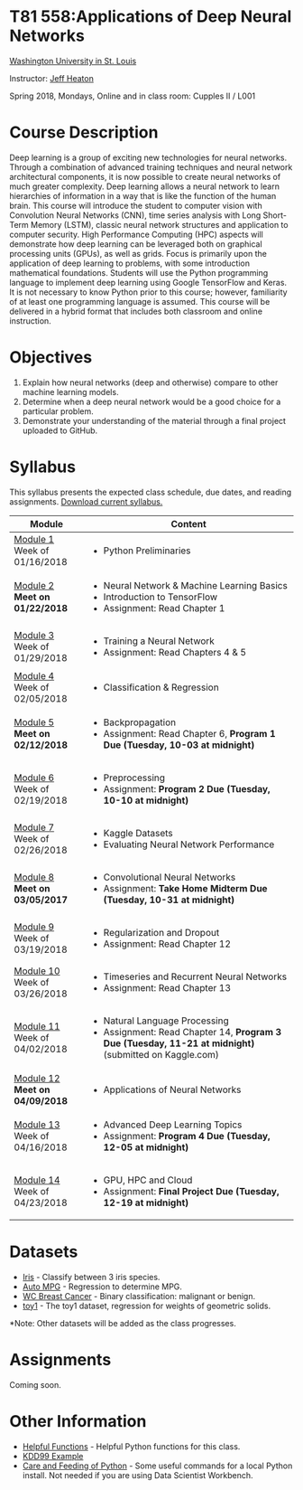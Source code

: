 # T81 558:Applications of Deep Neural Networks
[Washington University in St. Louis](http://www.wustl.edu)

Instructor: [Jeff Heaton](https://sites.wustl.edu/jeffheaton/)

Spring 2018, Mondays, Online and in class room: Cupples II / L001

# Course Description

Deep learning is a group of exciting new technologies for neural networks. Through a combination 
of advanced training techniques and neural network architectural components, it is now possible 
to create neural networks of much greater complexity. Deep learning allows a neural network to 
learn hierarchies of information in a way that is like the function of the human brain. This 
course will introduce the student to computer vision with Convolution Neural Networks (CNN), 
time series analysis with Long Short-Term Memory (LSTM), classic neural network structures and 
application to computer security. High Performance Computing (HPC) aspects will demonstrate how 
deep learning can be leveraged both on graphical processing units (GPUs), as well as grids. Focus 
is primarily upon the application of deep learning to problems, with some introduction mathematical 
foundations. Students will use the Python programming language to implement deep learning using 
Google TensorFlow and Keras. It is not necessary to know Python prior to this course; however, 
familiarity of at least one programming language is assumed. This course will be delivered in a 
hybrid format that includes both classroom and online instruction.

# Objectives

1. Explain how neural networks (deep and otherwise) compare to other machine learning models. 
2. Determine when a deep neural network would be a good choice for a particular problem.
3. Demonstrate your understanding of the material through a final project uploaded to GitHub.

# Syllabus
This syllabus presents the expected class schedule, due dates, and reading assignments.  [Download current syllabus.](https://raw.githubusercontent.com/jeffheaton/t81_558_deep_learning/master/pdf/t81_558_spring2018_syllabus.pdf)

Module|Content
---|---
[Module 1](https://github.com/jeffheaton/t81_558_deep_learning/blob/master/t81_558_class1_intro_python.ipynb)<br>Week of 01/16/2018 | <ul><li>Python Preliminaries</ul>
[Module 2](https://github.com/jeffheaton/t81_558_deep_learning/blob/master/t81_558_class2_tensor_flow.ipynb)<br>**Meet on 01/22/2018** | <ul><li>Neural Network & Machine Learning Basics<li>Introduction to TensorFlow<li>Assignment: Read Chapter 1</ul>
[Module 3](https://github.com/jeffheaton/t81_558_deep_learning/blob/master/t81_558_class3_training.ipynb)<br>Week of 01/29/2018 | <ul><li>Training a Neural Network<li>Assignment: Read Chapters 4 & 5</ul>
[Module 4](https://github.com/jeffheaton/t81_558_deep_learning/blob/master/t81_558_class4_class_reg.ipynb)<br>Week of 02/05/2018 | <ul><li>Classification & Regression</ul>
[Module 5](https://github.com/jeffheaton/t81_558_deep_learning/blob/master/t81_558_class5_backpropagation.ipynb)<br>**Meet on 02/12/2018** | <ul><li>Backpropagation<li>Assignment: Read Chapter 6, <b>Program 1 Due (Tuesday, 10-03 at midnight)</b></ul>
[Module 6](https://github.com/jeffheaton/t81_558_deep_learning/blob/master/t81_558_class6_preprocessing.ipynb)<br>Week of 02/19/2018 | <ul><li>Preprocessing<li>Assignment: <b>Program 2 Due (Tuesday, 10-10 at midnight)</b></ul>
[Module 7](https://github.com/jeffheaton/t81_558_deep_learning/blob/master/t81_558_class7_kaggle.ipynb)<br>Week of 02/26/2018 | <ul><li>Kaggle Datasets<li>Evaluating Neural Network Performance</ul>
[Module 8](https://github.com/jeffheaton/t81_558_deep_learning/blob/master/t81_558_class8_cnn.ipynb)<br>**Meet on 03/05/2017** | <ul><li>Convolutional Neural Networks<li>Assignment: <b>Take Home Midterm Due (Tuesday, 10-31 at midnight)</b></ul>
[Module 9](https://github.com/jeffheaton/t81_558_deep_learning/blob/master/t81_558_class9_regularization.ipynb)<br>Week of 03/19/2018 | <ul><li>Regularization and Dropout<li>Assignment: Read Chapter 12</ul>
[Module 10](https://github.com/jeffheaton/t81_558_deep_learning/blob/master/t81_558_class10_lstm.ipynb)<br>Week of 03/26/2018 | <ul><li>Timeseries and Recurrent Neural Networks<li>Assignment: Read Chapter 13</ul>
[Module 11](https://github.com/jeffheaton/t81_558_deep_learning/blob/master/t81_558_class11_nlp.ipynb)<br>Week of 04/02/2018 | <ul><li>Natural Language Processing<li>Assignment: Read Chapter 14, <b>Program 3 Due (Tuesday, 11-21 at midnight)</b> (submitted on Kaggle.com)</b></ul>
[Module 12](https://github.com/jeffheaton/t81_558_deep_learning/blob/master/t81_558_class12_app.ipynb)<br>**Meet on 04/09/2018** | <ul><li>Applications of Neural Networks </ul>
[Module 13](https://github.com/jeffheaton/t81_558_deep_learning/blob/master/t81_558_class13_other.ipynb)<br>Week of 04/16/2018 | <ul><li>Advanced Deep Learning Topics<li>Assignment: <b>Program 4 Due (Tuesday, 12-05 at midnight)</b></ul>
[Module 14](https://github.com/jeffheaton/t81_558_deep_learning/blob/master/t81_558_class14_aws.ipynb)<br>Week of 04/23/2018 | <ul><li>GPU, HPC and Cloud<li>Assignment: <b>Final Project Due (Tuesday, 12-19 at midnight)</b></ul>

# Datasets

* [Iris](https://github.com/jeffheaton/t81_558_deep_learning/blob/master/datasets_iris.ipynb) - Classify between 3 iris species.
* [Auto MPG](https://github.com/jeffheaton/t81_558_deep_learning/blob/master/datasets_mpg.ipynb) - Regression to determine MPG.
* [WC Breast Cancer](https://github.com/jeffheaton/t81_558_deep_learning/blob/master/datasets_wcbc.ipynb) - Binary classification: malignant or benign.
* [toy1](https://github.com/jeffheaton/t81_558_deep_learning/blob/master/datasets_toy1.ipynb) - The toy1 dataset, regression for weights of geometric solids.

*Note: Other datasets will be added as the class progresses.

# Assignments

Coming soon.

# Other Information

* [Helpful Functions](https://github.com/jeffheaton/t81_558_deep_learning/blob/master/jeffs_helpful.ipynb) - Helpful Python functions for this class.
* [KDD99 Example](https://github.com/jeffheaton/t81_558_deep_learning/blob/master/tf_kdd99.ipynb)
* [Care and Feeding of Python](http://www.heatonresearch.com/content/python_care.html) - Some useful commands for a local Python install.  Not needed if you are using Data Scientist Workbench.
